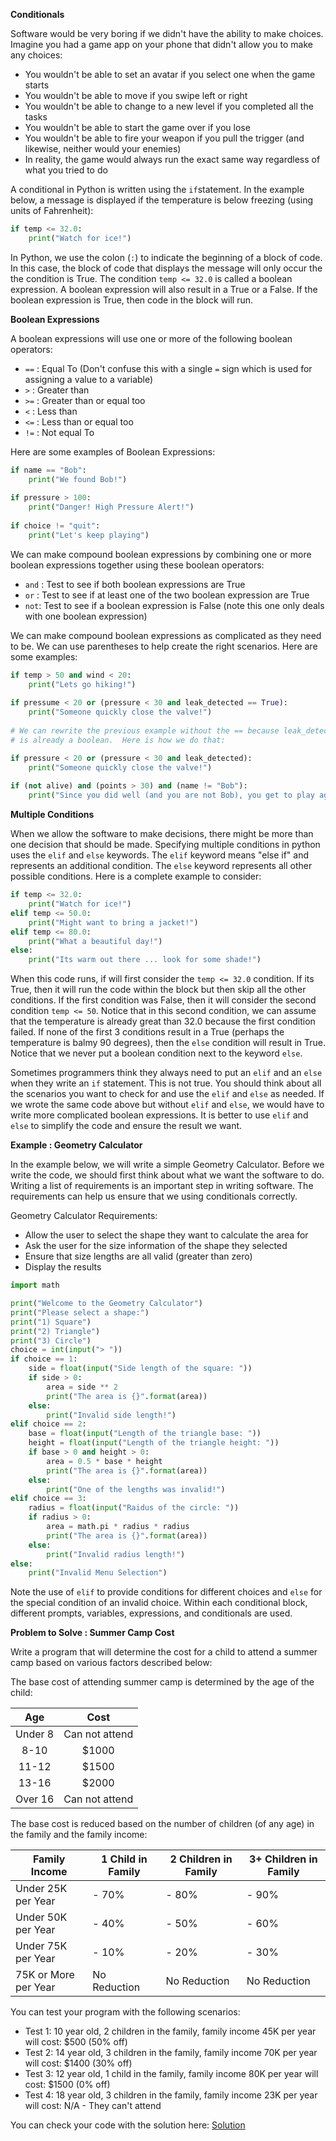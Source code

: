 **Conditionals**

Software would be very boring if we didn't have the ability to make choices.  Imagine you had a game app on your phone that didn't allow you to make any choices:

- You wouldn't be able to set an avatar if you select one when the game starts
- You wouldn't be able to move if you swipe left or right
- You wouldn't be able to change to a new level if you completed all the tasks
- You wouldn't be able to start the game over if you lose
- You wouldn't be able to fire your weapon if you pull the trigger (and likewise, neither would your enemies)
- In reality, the game would always run the exact same way regardless of what you tried to do 

A conditional in Python is written using the `if`statement.  In the example below, a message is displayed if the temperature is below freezing (using units of Fahrenheit):

```python
if temp <= 32.0:
	print("Watch for ice!")
```

In Python, we use the colon (`:`) to indicate the beginning of a block of code.  In this case, the block of code that displays the message will only occur the the condition is True.  The condition `temp <= 32.0` is called a boolean expression.  A boolean expression will also result in a True or a False.  If the boolean expression is True, then code in the block will run.

**Boolean Expressions**

A boolean expressions will use one or more of the following boolean operators:

- `==`  :  Equal To (Don't confuse this with a single `=` sign which is used for assigning a value to a variable)
- `>` : Greater than
- `>=` : Greater than or equal too
- `<` : Less than
- `<=` : Less than or equal too
- `!=` : Not equal To

Here are some examples of Boolean Expressions:

```python
if name == "Bob":
	print("We found Bob!")
	
if pressure > 100:
	print("Danger! High Pressure Alert!")
	
if choice != "quit":
	print("Let's keep playing")
```

We can make compound boolean expressions by combining one or more boolean expressions together using these boolean operators:

- `and` : Test to see if both boolean expressions are True
- `or` : Test to see if at least one of the two boolean expression are True
- `not`: Test to see if a boolean expression is False (note this one only deals with one boolean expression)

We can make compound boolean expressions as complicated as they need to be.  We can use parentheses to help create the right scenarios.  Here are some examples:

```python
if temp > 50 and wind < 20:
	print("Lets go hiking!")
	
if pressume < 20 or (pressure < 30 and leak_detected == True):
	print("Someone quickly close the valve!")
	
# We can rewrite the previous example without the == because leak_detected
# is already a boolean.  Here is how we do that:

if pressure < 20 or (pressure < 30 and leak_detected):
	print("Someone quickly close the valve!")
	
if (not alive) and (points > 30) and (name != "Bob"):
	print("Since you did well (and you are not Bob), you get to play again!")
```

**Multiple Conditions**

When we allow the software to make decisions, there might be more than one decision that should be made.  Specifying multiple conditions in python uses the `elif` and `else` keywords.  The `elif` keyword means "else if" and represents an additional condition.  The `else` keyword represents all other possible conditions.  Here is a complete example to consider:

```Python
if temp <= 32.0:
	print("Watch for ice!")
elif temp <= 50.0:
	print("Might want to bring a jacket!")
elif temp <= 80.0:
	print("What a beautiful day!")
else:
	print("Its warm out there ... look for some shade!")
```

When this code runs, if will first consider the `temp <= 32.0` condition.  If its True, then it will run the code within the block but then skip all the other conditions.  If the first condition was False, then it will consider the second condition `temp <= 50`.  Notice that in this second condition, we can assume that the temperature is already great than 32.0 because the first condition failed.  If none of the first 3 conditions result in a True (perhaps the temperature is balmy 90 degrees), then the `else` condition will result in True.  Notice that we never put a boolean condition next to the keyword `else`.

Sometimes programmers think they always need to put an `elif` and an `else` when they write an `if` statement.  This is not true.  You should think about all the scenarios you want to check for and use the `elif` and `else` as needed.  If we wrote the same code above  but without `elif` and `else`, we would have to write more complicated boolean expressions.  It is better to use `elif` and `else` to simplify the code and ensure the result we want.

**Example : Geometry Calculator**

In the example below, we will write a simple Geometry Calculator.  Before we write the code, we should first think about what we want the software to do.  Writing a list of requirements is an important step in writing software.  The requirements can help us ensure that we using conditionals correctly.  

Geometry Calculator Requirements:

- Allow the user to select the shape they want to calculate the area for
- Ask the user for the size information of the shape they selected
- Ensure that size lengths are all valid (greater than zero)
- Display the results

```python
import math

print("Welcome to the Geometry Calculator")
print("Please select a shape:")
print("1) Square")
print("2) Triangle")
print("3) Circle")
choice = int(input("> "))  
if choice == 1:
    side = float(input("Side length of the square: "))
    if side > 0:
        area = side ** 2
        print("The area is {}".format(area))
    else:
        print("Invalid side length!")
elif choice == 2:
    base = float(input("Length of the triangle base: "))
    height = float(input("Length of the triangle height: "))
    if base > 0 and height > 0:
        area = 0.5 * base * height
        print("The area is {}".format(area))
    else:
        print("One of the lengths was invalid!")
elif choice == 3:
    radius = float(input("Raidus of the circle: "))
    if radius > 0:
        area = math.pi * radius * radius
        print("The area is {}".format(area))
    else:
        print("Invalid radius length!")
else:
    print("Invalid Menu Selection")
```

Note the use of `elif` to provide conditions for different choices and `else` for the special condition of an invalid choice.  Within each conditional block, different prompts, variables, expressions, and conditionals are used.

**Problem to Solve : Summer Camp Cost**

Write a program that will determine the cost for a child to attend a summer camp based on various factors described below:

The base cost of attending summer camp is determined by the age of the child:

|   Age   |      Cost      |
| :-----: | :------------: |
| Under 8 | Can not attend |
|  8-10   |     $1000      |
|  11-12  |     $1500      |
|  13-16  |     $2000      |
| Over 16 | Can not attend |

The base cost is reduced based on the number of children (of any age) in the family and the family income:

| Family Income        | 1 Child in Family | 2 Children in Family | 3+ Children in Family |
| -------------------- | ----------------- | -------------------- | --------------------- |
| Under 25K per Year   | - 70%             | - 80%                | - 90%                 |
| Under 50K per Year   | - 40%             | - 50%                | - 60%                 |
| Under 75K per Year   | - 10%             | - 20%                | - 30%                 |
| 75K or More per Year | No Reduction      | No Reduction         | No Reduction          |

You can test your program with the following scenarios:

- Test 1: 10 year old, 2 children in the family, family income 45K per year will cost: $500 (50% off)
- Test 2: 14 year old, 3 children in the family, family income 70K per year will cost: $1400 (30% off)
- Test 3: 12 year old, 1 child in the family, family income 80K per year will cost: $1500 (0% off)
- Test 4: 18 year old, 3 children in the family, family income 23K per year will cost: N/A - They can't attend

You can check your code with the solution here: [Solution](summer_camp_solution.py)

